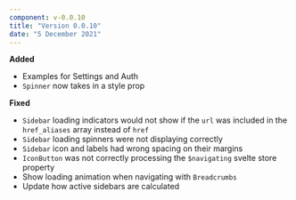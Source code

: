 ```yaml
---
component: v-0.0.10
title: "Version 0.0.10"
date: "5 December 2021"
---
```


**Added**

- Examples for Settings and Auth
- `Spinner` now takes in a style prop

**Fixed**

- `Sidebar` loading indicators would not show if the `url` was included in the `href_aliases` array instead of `href`
- `Sidebar` loading spinners were not displaying correctly
- `Sidebar` icon and labels had wrong spacing on their margins
- `IconButton` was not correctly processing the `$navigating` svelte store property
- Show loading animation when navigating with `Breadcrumbs`
- Update how active sidebars are calculated
